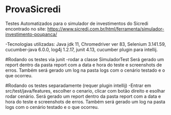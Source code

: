 # ProvaSicredi

Testes Automatizados para o simulador de investimentos do Sicredi encontrado no site: https://www.sicredi.com.br/html/ferramenta/simulador-investimento-poupanca/

-Tecnologias utilizadas: Java jdk 11, Chromedriver ver 83, Selenium 3.141.59, cucumber-java 6.0.0, log4j 1.2.17, junit 4.13, cucumber plugin para intellij.

#Rodando os testes via junit
-rodar a classe SimuladorTest
Será gerado um report dentro da pasta report com a data e hora do teste e screenshots de erros. Também será gerado um log na pasta logs com o cenário testado e o que ocorreu.

#Rodando os testes separadamente (requer plugin intellij)
-Entrar em src/test/java/features, escolher o cenario, clicar com botão direito e esolhar rodar cenário.
Será gerado um report dentro da pasta report com a data e hora do teste e screenshots de erros. Também será gerado um log na pasta logs com o cenário testado e o que ocorreu.